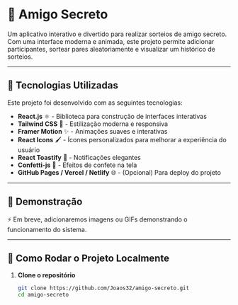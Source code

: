 # 🎁 Amigo Secreto 

Um aplicativo interativo e divertido para realizar sorteios de amigo secreto. Com uma interface moderna e animada, este projeto permite adicionar participantes, sortear pares aleatoriamente e visualizar um histórico de sorteios.

---

## 🚀 Tecnologias Utilizadas

Este projeto foi desenvolvido com as seguintes tecnologias:

- **React.js** ⚛️ - Biblioteca para construção de interfaces interativas
- **Tailwind CSS** 🎨 - Estilização moderna e responsiva
- **Framer Motion** ✨ - Animações suaves e interativas
- **React Icons** 🖌 - Ícones personalizados para melhorar a experiência do usuário
- **React Toastify** 🔔 - Notificações elegantes
- **Confetti-js** 🎉 - Efeitos de confete na tela
- **GitHub Pages / Vercel / Netlify** 🌐 - (Opcional) Para deploy do projeto

---

## 📸 Demonstração

⚡ Em breve, adicionaremos imagens ou GIFs demonstrando o funcionamento do sistema.

---

## 🔧 Como Rodar o Projeto Localmente

1. **Clone o repositório**  
   ```sh
   git clone https://github.com/Joaos32/amigo-secreto.git
   cd amigo-secreto
